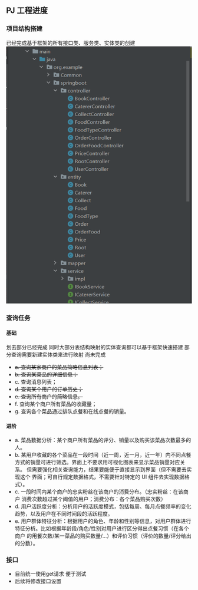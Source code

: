 ## PJ 工程进度
### 项目结构搭建
已经完成基于框架的所有接口类、服务类、实体类的创建
![img.png](img.png)
### 查询任务
#### 基础
划去部分已经完成
同时大部分表结构映射的实体查询都可以基于框架快速搭建
部分查询需要新建实体类来进行映射 尚未完成
 * ~~a. 查询某家商户的菜品简略信息列表；~~
 * ~~b. 查询某菜品的详细信息；~~
 * c. 查询消息列表；
 * ~~d. 查询某个用户的订单历史；~~
 * ~~e. 查询所有商户的简略信息。~~
 * f. 查询某个商户所有菜品的收藏量；
 * g. 查询各个菜品通过排队点餐和在线点餐的销量。
#### 进阶
* a. 菜品数据分析：某个商户所有菜品的评分、销量以及购买该菜品次数最多的
人。
* b. 某用户收藏的各个菜品在一段时间（近一周，近一月，近一年）内不同点餐
方式的销量可进行筛选。界面上不要求用可视化图表来显示菜品销量对应关系。
但需要强化相关查询能力，结果要能便于直接显示到界面（但不需要去实现这个
界面；可自行规定数据格式，不需要针对特定的 UI 组件去实现数据格式）。
* c. 一段时间内某个商户的忠实粉丝在该商户的消费分布。（忠实粉丝：在该商户
消费次数超过某个阈值的用户；消费分布：各个菜品购买次数）
* d. 用户活跃度分析：分析用户的活跃度模式，包括每周、每月点餐频率的变化
趋势，以及用户在不同时间段的活跃程度。
* e. 用户群体特征分析：根据用户的角色、年龄和性别等信息，对用户群体进行
特征分析。比如根据年龄段/角色/性别对用户进行区分得出点餐习惯（在各个商户
的用餐次数/某一菜品的购买数量/...）和评价习惯（评价的数量/评分给出的分数）。


### 接口
* 目前统一使用get请求 便于测试
* 后续将修改接口设置


